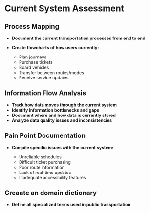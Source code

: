 # Current System Assessment

## Process Mapping

- **Document the current transportation processes from end to end**
- **Create flowcharts of how users currently:**

  - Plan journeys
  - Purchase tickets
  - Board vehicles
  - Transfer between routes/modes
  - Receive service updates

## Information Flow Analysis

- **Track how data moves through the current system**
- **Identify information bottlenecks and gaps**
- **Document where and how data is currently stored**
- **Analyze data quality issues and inconsistencies**

## Pain Point Documentation

- **Compile specific issues with the current system:**

  - Unreliable schedules
  - Difficult ticket purchasing
  - Poor route information
  - Lack of real-time updates
  - Inadequate accessibility features

## Creaate an domain dictionary

- **Define all specialized terms used in public transportation**

